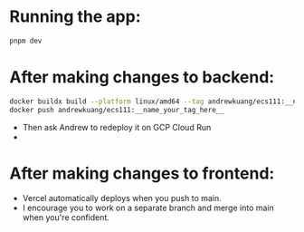 # Running the app:
```bash
pnpm dev
```

# After making changes to backend:
```bash
docker buildx build --platform linux/amd64 --tag andrewkuang/ecs111:__name_your_tag_here__ --load .
docker push andrewkuang/ecs111:__name_your_tag_here__ 
```
- Then ask Andrew to redeploy it on GCP Cloud Run
- 

# After making changes to frontend:
- Vercel automatically deploys when you push to main. 
- I encourage you to work on a separate branch and merge into main when you're confident. 